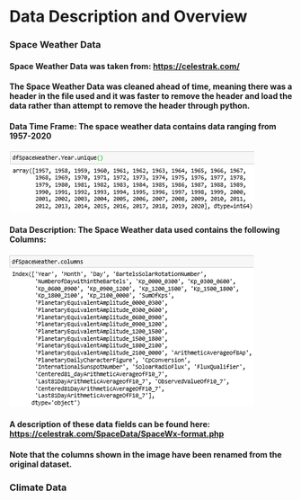 # Data Description and Overview

### Space Weather Data
#### Space Weather Data was taken from: https://celestrak.com/
#### The Space Weather Data was cleaned ahead of time, meaning there was a header in the file used and it was faster to remove the header and load the data rather than attempt to remove the header through python. 
#### Data Time Frame: The space weather data contains data ranging from 1957-2020
<img src="https://github.com/heatherholcomb/EffectsOfSpaceWeather/blob/master/Images/SpaceWeatherTimeFrame.png" alt="Space Weather Time Frame" title="Space Weather Time Frame" />

#### Data Description: The Space Weather data used contains the following Columns:
<img src="https://github.com/heatherholcomb/EffectsOfSpaceWeather/blob/master/Images/SpaceWeatherColumns.png" alt="Space Weather Columns" title="Space Weather Columns" />

#### A description of these data fields can be found here: https://celestrak.com/SpaceData/SpaceWx-format.php
#### Note that the columns shown in the image have been renamed from the original dataset. 

### Climate Data 
